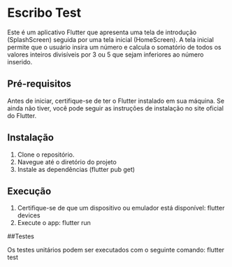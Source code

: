 # Escribo Test

Este é um aplicativo Flutter que apresenta uma tela de introdução (SplashScreen) seguida por uma tela inicial (HomeScreen). A tela inicial permite que o usuário insira um número e calcula o somatório de todos os valores inteiros divisíveis por 3 ou 5 que sejam inferiores ao número inserido.

## Pré-requisitos

Antes de iniciar, certifique-se de ter o Flutter instalado em sua máquina. Se ainda não tiver, você pode seguir as instruções de instalação no site oficial do Flutter.

## Instalação

1. Clone o repositório.
2. Navegue até o diretório do projeto
3. Instale as dependências (flutter pub get)

## Execução
1. Certifique-se de que um dispositivo ou emulador está disponível: flutter devices
2. Execute o app: flutter run

##Testes

Os testes unitários podem ser executados com o seguinte comando:
flutter test
